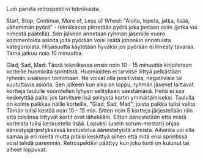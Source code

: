 Luin parista retrospektiivi tekniikasta.
 
Start, Stop, Continue, More of, Less of Wheel:
"Aloita, lopeta, jatka, lisää, vähemmän pyörä" - tekniikassa piirretään pyörä joka jaetaan osiin (jotka voi nimestä päätellä).
Sen jälkeen annetaan ryhmän jäsenille vuoro kommentoida asioita joita pyörään voisi lisätä johonkin annatuista kategorioista.
Hiljaisuutta käytetään hyväksi jos pyörään ei ilmesty tavaraa.
Tämä jatkuu noin 10 minuuttia.

Glad, Sad, Mad:
Tässä tekniikassa ensin noin 10 - 15 minuuttia kirjoitetaan korteille huomioita sprintistä.
Huomioiden ei tarvitse liittyä pelkästään ryhmän sisäiseen toimintaan.
Ne voivat olla positiivisia, negatiivisia tai suututtavia asioita.
Sen jälkeen kun aika on loppu, ryhmän jäsenet laittavat kortteja taululle vuorotellen lyhyen selityksen säestämänä.
Heitä ei saa keskeyttää paitsi jos tarvitsee lisä selitystä kortin ymmärtämiseksi.
Taululla on kolme paikkaa näille korteille, "Glad, Sad, Mad", joista paikka tulisi valita.
Tämän tulisi kestää noin 10 - 15 min. Sitten noin 5 kortteja järjestellään niin että toisiinsa liittyvät kortit ovat lähekkäin.
Sitten äänestetään että mistä korteista tulisi keskustella lisää.
Lopuksi (usein scrum-mestari) ohjaa äänestysjärjestyksessä kestustelua äänestetyistä aiheista.
Aiheista voi olla samaa ja eri mieltä mutta pitäisi keskittyä siihen että mitä ensi sprintissä voisi tehdä paremmin.
Retrospektiivi päättyy kun joko tunti on kulunut tai aiheet loppuvat.


